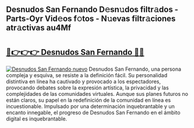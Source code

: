 ## Desnudos San Fernando D𝚎sn𝚞dos filtr𝚊dos - Parts-Oyr Vid𝚎os f𝚘tos - N𝚞evas filtr𝚊ciones atr𝚊ctivas au4Mf

# <h2><a href="http://mbay2r.tromn.icu/?c=Desnudos+San+Fernando">🔗👉👉👉 Desnudos San Fernando 🔗🔗</a></h2>

[![Desnudos San Fernando nuevo](https://i.imgur.com/pEAQMta.gif)](http://mbay2r.tromn.icu/?c=Desnudos+San+Fernando)
Desnudos San Fernando, una persona compleja y esquiva, se resiste a la definición fácil. Su personalidad distintiva en línea ha cautivado y provocado a los espectadores, provocando debates sobre la expresión artística, la privacidad y las complejidades de las comunidades virtuales. Aunque sus planes futuros no están claros, su papel en la redefinición de la comunidad en línea es incuestionable. Impulsado por una determinación inquebrantable y un encanto innegable, el progreso de Desnudos San Fernando en el ámbito digital es inquebrantable.
